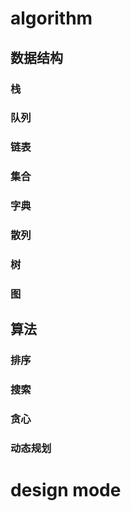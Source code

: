 

# algorithm
## 数据结构
### 栈





















### 队列
### 链表
### 集合
### 字典
### 散列

### 树

### 图  

## 算法

### 排序

### 搜索

### 贪心

### 动态规划


# design mode


